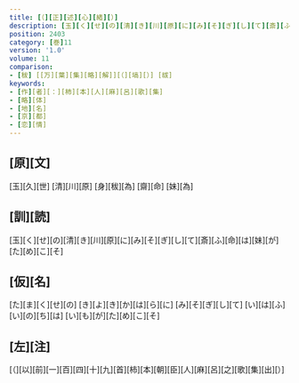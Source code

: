 ```yaml
---
title: [（][正][述][心][緒][）]
description: [玉][く][せ][の][清][き][川][原][に][み][そ][ぎ][し][て][斎][ふ][命][は][妹][が][た][め][こ][そ]
position: 2403
category: [巻]11
version: '1.0'
volume: 11
comparison:
- [秡] [[万][葉][集][略][解]][（][塙][）] [祓]
keywords:
- [作][者][：][柿][本][人][麻][呂][歌][集]
- [略][体]
- [地][名]
- [京][都]
- [恋][情]
---
```


## [原][文]

[玉][久][世] [清][川][原] [身][秡][為] [齋][命] [妹][為]

## [訓][読]

[玉][く][せ][の][清][き][川][原][に][み][そ][ぎ][し][て][斎][ふ][命][は][妹][が][た][め][こ][そ]

## [仮][名]

[た][ま][く][せ][の] [き][よ][き][か][は][ら][に] [み][そ][ぎ][し][て] [い][は][ふ][い][の][ち][は] [い][も][が][た][め][こ][そ]

## [左][注]

[（][以][前][一][百][四][十][九][首][柿][本][朝][臣][人][麻][呂][之][歌][集][出][）]
